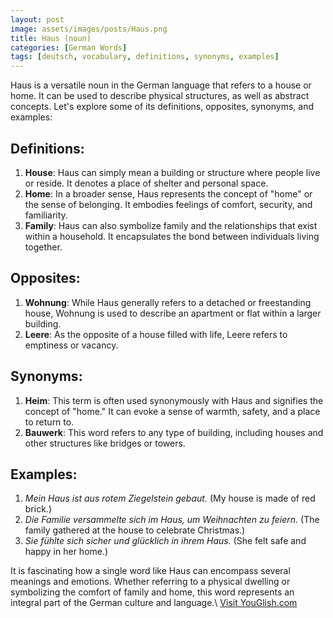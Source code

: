 ```yaml
---
layout: post
image: assets/images/posts/Haus.png
title: Haus (noun)
categories: [German Words]
tags: [deutsch, vocabulary, definitions, synonyms, examples]
---
```


Haus is a versatile noun in the German language that refers to a house or home. It can be used to describe physical structures, as well as abstract concepts. Let's explore some of its definitions, opposites, synonyms, and examples:

## Definitions:
1. **House**: Haus can simply mean a building or structure where people live or reside. It denotes a place of shelter and personal space.
2. **Home**: In a broader sense, Haus represents the concept of "home" or the sense of belonging. It embodies feelings of comfort, security, and familiarity.
3. **Family**: Haus can also symbolize family and the relationships that exist within a household. It encapsulates the bond between individuals living together.

## Opposites:
1. **Wohnung**: While Haus generally refers to a detached or freestanding house, Wohnung is used to describe an apartment or flat within a larger building.
2. **Leere**: As the opposite of a house filled with life, Leere refers to emptiness or vacancy.

## Synonyms:
1. **Heim**: This term is often used synonymously with Haus and signifies the concept of "home." It can evoke a sense of warmth, safety, and a place to return to.
2. **Bauwerk**: This word refers to any type of building, including houses and other structures like bridges or towers.

## Examples:
1. *Mein Haus ist aus rotem Ziegelstein gebaut.* (My house is made of red brick.)
2. *Die Familie versammelte sich im Haus, um Weihnachten zu feiern.* (The family gathered at the house to celebrate Christmas.)
3. *Sie fühlte sich sicher und glücklich in ihrem Haus.* (She felt safe and happy in her home.)

It is fascinating how a single word like Haus can encompass several meanings and emotions. Whether referring to a physical dwelling or symbolizing the comfort of family and home, this word represents an integral part of the German culture and language.\ <a id="yg-widget-0" class="youglish-widget" data-query="Haus" data-lang="german" data-components="8412" data-auto-start="0" data-bkg-color="theme_light" data-title="How%20to%20pronounce%20Haus%20in%20German"  rel="nofollow" href="https://youglish.com">Visit YouGlish.com</a><script async src="https://youglish.com/public/emb/widget.js" charset="utf-8"></script>